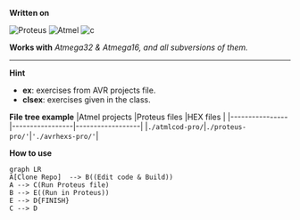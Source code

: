 **Written on**

![Proteus](https://img.shields.io/badge/Proteus-black?style=for-the-badge&logo=Proteus&logoColor=000&labelColor=fff)
![Atmel](https://img.shields.io/badge/Atmel_-black?style=for-the-badge&logo=amazonec2&logoColor=000&labelColor=fff)
![c](https://img.shields.io/badge/c_-black?style=for-the-badge&logo=c&logoColor=000&labelColor=fff)

**Works  with**
*Atmega32 & Atmega16, and all subversions of them.*
***
**Hint**
- **ex**: exercises from AVR projects file.
- **clsex**: exercises given in the class.


**File tree example**
|Atmel projects |Proteus files |HEX files |
|----------------|-----------------|------------------|
|`./atmlcod-pro/`|`./proteus-pro/'`|`'./avrhexs-pro/'`|

**How to use**
```mermaid
graph LR
A[Clone Repo]  --> B((Edit code & Build))
A --> C(Run Proteus file)
B --> E((Run in Proteus))
E --> D{FINISH}
C --> D
```